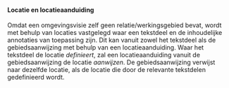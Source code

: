 #### Locatie en locatieaanduiding

Omdat een omgevingsvisie zelf geen relatie/werkingsgebied bevat, wordt met
behulp van locaties vastgelegd waar een tekstdeel en de inhoudelijke annotaties
van toepassing zijn. Dit kan vanuit zowel het tekstdeel als de gebiedsaanwijzing
met behulp van een locatieaanduiding. Waar het tekstdeel de locatie
*definieert*, zal een locatieaanduiding vanuit de gebiedsaanwijzing de locatie
*aanwijzen*. De gebiedsaanwijzing verwijst naar dezelfde locatie, als de locatie
die door de relevante tekstdelen gedefinieerd wordt.
